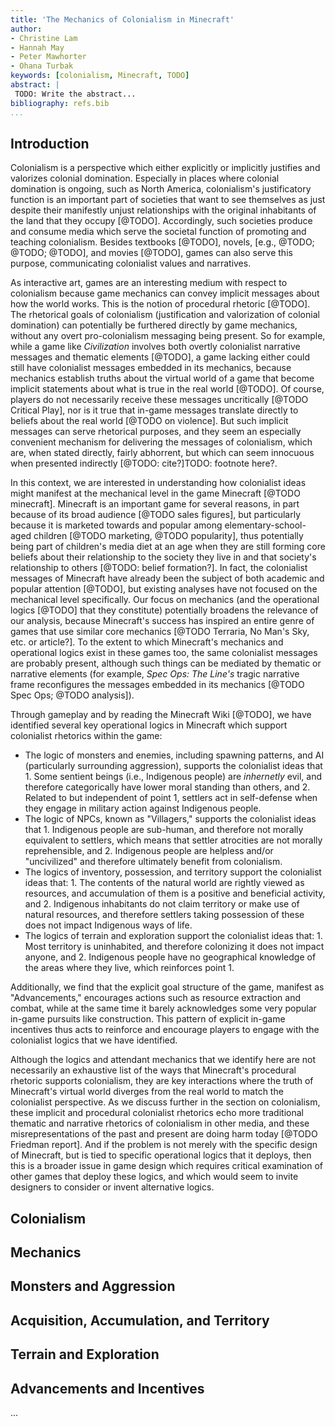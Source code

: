 ```yaml
---
title: 'The Mechanics of Colonialism in Minecraft'
author:
- Christine Lam
- Hannah May
- Peter Mawhorter
- Ohana Turbak
keywords: [colonialism, Minecraft, TODO]
abstract: |
 TODO: Write the abstract...
bibliography: refs.bib
...
```


## Introduction

Colonialism is a perspective which either explicitly or implicitly justifies and valorizes colonial domination.
Especially in places where colonial domination is ongoing, such as North America, colonialism's justificatory function is an important part of societies that want to see themselves as just despite their manifestly unjust relationships with the original inhabitants of the land that they occupy [@TODO].
Accordingly, such societies produce and consume media which serve the societal function of promoting and teaching colonialism.
Besides textbooks [@TODO], novels, [e.g., @TODO; @TODO; @TODO], and movies [@TODO], games can also serve this purpose, communicating colonialist values and narratives. 

As interactive art, games are an interesting medium with respect to colonialism because game mechanics can convey implicit messages about how the world works.
This is the notion of procedural rhetoric [@TODO].
The rhetorical goals of colonialism (justification and valorization of colonial domination) can potentially be furthered directly by game mechanics, without any overt pro-colonialism messaging being present.
So for example, while a game like *Civilization* involves both overtly colonialist narrative messages and thematic elements [@TODO], a game lacking either could still have colonialist messages embedded in its mechanics, because mechanics establish truths about the virtual world of a game that become implicit statements about what is true in the real world [@TODO].
Of course, players do not necessarily receive these messages uncritically [@TODO Critical Play], nor is it true that in-game messages translate directly to beliefs about the real world [@TODO on violence].
But such implicit messages can serve rhetorical purposes, and they seem an especially convenient mechanism for delivering the messages of colonialism, which are, when stated directly, fairly abhorrent, but which can seem innocuous when presented indirectly [@TODO: cite?]TODO: footnote here?.

In this context, we are interested in understanding how colonialist ideas might manifest at the mechanical level in the game Minecraft [@TODO minecraft].
Minecraft is an important game for several reasons, in part because of its broad audience [@TODO sales figures], but particularly because it is marketed towards and popular among elementary-school-aged children [@TODO marketing, @TODO popularity], thus potentially being part of children's media diet at an age when they are still forming core beliefs about their relationship to the society they live in and that society's relationship to others [@TODO: belief formation?].
In fact, the colonialist messages of Minecraft have already been the subject of both academic and popular attention [@TODO], but existing analyses have not focused on the mechanical level specifically.
Our focus on mechanics (and the operational logics [@TODO] that they constitute) potentially broadens the relevance of our analysis, because Minecraft's success has inspired an entire genre of games that use similar core mechanics [@TODO Terraria, No Man's Sky, etc. or article?].
To the extent to which Minecraft's mechanics and operational logics exist in these games too, the same colonialist messages are probably present, although such things can be mediated by thematic or narrative elements (for example, *Spec Ops: The Line's* tragic narrative frame reconfigures the messages embedded in its mechanics [@TODO Spec Ops; @TODO analysis]).

Through gameplay and by reading the Minecraft Wiki [@TODO], we have identified several key operational logics in Minecraft which support colonialist rhetorics within the game:

- The logic of monsters and enemies, including spawning patterns, and AI (particularly surrounding aggression), supports the colonialist ideas that 1. Some sentient beings (i.e., Indigenous people) are *inhernetly* evil, and therefore categorically have lower moral standing than others, and 2. Related to but independent of point 1, settlers act in self-defense when they engage in military action against Indigenous people.
- The logic of NPCs, known as "Villagers," supports the colonialist ideas that 1. Indigenous people are sub-human, and therefore not morally equivalent to settlers, which means that settler atrocities are not morally reprehensible, and 2. Indigenous people are helpless and/or "uncivilized" and therefore ultimately benefit from colonialism.
- The logics of inventory, possession, and territory support the colonialist ideas that: 1. The contents of the natural world are rightly viewed as resources, and accumulation of them is a positive and beneficial activity, and 2. Indigenous inhabitants do not claim territory or make use of natural resources, and therefore settlers taking possession of these does not impact Indigenous ways of life.
- The logics of terrain and exploration support the colonialist ideas that: 1. Most territory is uninhabited, and therefore colonizing it does not impact anyone, and 2. Indigenous people have no geographical knowledge of the areas where they live, which reinforces point 1.

Additionally, we find that the explicit goal structure of the game, manifest as "Advancements," encourages actions such as resource extraction and combat, while at the same time it barely acknowledges some very popular in-game pursuits like construction.
This pattern of explicit in-game incentives thus acts to reinforce and encourage players to engage with the colonialist logics that we have identified.

Although the logics and attendant mechanics that we identify here are not necessarily an exhaustive list of the ways that Minecraft's procedural rhetoric supports colonialism, they are key interactions where the truth of Minecraft's virtual world diverges from the real world to match the colonialist perspective.
As we discuss further in the section on colonialism, these implicit and procedural colonialist rhetorics echo more traditional thematic and narrative rhetorics of colonialism in other media, and these misrepresentations of the past and present are doing harm today [@TODO Friedman report].
And if the problem is not merely with the specific design of Minecraft, but is tied to specific operational logics that it deploys, then this is a broader issue in game design which requires critical examination of other games that deploy these logics, and which would seem to invite designers to consider or invent alternative logics.

## Colonialism

## Mechanics

## Monsters and Aggression

## Acquisition, Accumulation, and Territory

## Terrain and Exploration

## Advancements and Incentives

...

